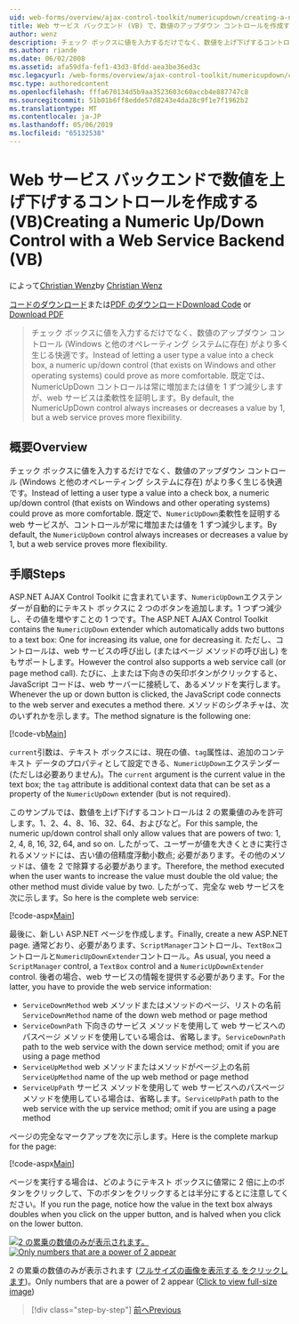 ```yaml
---
uid: web-forms/overview/ajax-control-toolkit/numericupdown/creating-a-numeric-up-down-control-with-a-web-service-backend-vb
title: Web サービス バックエンド (VB) で、数値のアップダウン コントロールを作成する |Microsoft Docs
author: wenz
description: チェック ボックスに値を入力するだけでなく、数値を上げ下げするコントロール (Windows と他のオペレーティング システムに存在) はより多くの c を生じる可能性があります.
ms.author: riande
ms.date: 06/02/2008
ms.assetid: afa59dfa-fef1-43d3-8fdd-aea3be36ed3c
msc.legacyurl: /web-forms/overview/ajax-control-toolkit/numericupdown/creating-a-numeric-up-down-control-with-a-web-service-backend-vb
msc.type: authoredcontent
ms.openlocfilehash: fffa670134d5b9aa3523603c60accb4e887747c8
ms.sourcegitcommit: 51b01b6ff8edde57d8243e4da28c9f1e7f1962b2
ms.translationtype: MT
ms.contentlocale: ja-JP
ms.lasthandoff: 05/06/2019
ms.locfileid: "65132538"
---
```

# <a name="creating-a-numeric-updown-control-with-a-web-service-backend-vb"></a><span data-ttu-id="8eeb6-103">Web サービス バックエンドで数値を上げ下げするコントロールを作成する (VB)</span><span class="sxs-lookup"><span data-stu-id="8eeb6-103">Creating a Numeric Up/Down Control with a Web Service Backend (VB)</span></span>

<span data-ttu-id="8eeb6-104">によって[Christian Wenz](https://github.com/wenz)</span><span class="sxs-lookup"><span data-stu-id="8eeb6-104">by [Christian Wenz](https://github.com/wenz)</span></span>

<span data-ttu-id="8eeb6-105">[コードのダウンロード](http://download.microsoft.com/download/9/3/f/93f8daea-bebd-4821-833b-95205389c7d0/numericupdown1.vb.zip)または[PDF のダウンロード](http://download.microsoft.com/download/2/d/c/2dc10e34-6983-41d4-9c08-f78f5387d32b/numericupdown1VB.pdf)</span><span class="sxs-lookup"><span data-stu-id="8eeb6-105">[Download Code](http://download.microsoft.com/download/9/3/f/93f8daea-bebd-4821-833b-95205389c7d0/numericupdown1.vb.zip) or [Download PDF](http://download.microsoft.com/download/2/d/c/2dc10e34-6983-41d4-9c08-f78f5387d32b/numericupdown1VB.pdf)</span></span>

> <span data-ttu-id="8eeb6-106">チェック ボックスに値を入力するだけでなく、数値のアップダウン コントロール (Windows と他のオペレーティング システムに存在) がより多く生じる快適です。</span><span class="sxs-lookup"><span data-stu-id="8eeb6-106">Instead of letting a user type a value into a check box, a numeric up/down control (that exists on Windows and other operating systems) could prove as more comfortable.</span></span> <span data-ttu-id="8eeb6-107">既定では、NumericUpDown コントロールは常に増加または値を 1 ずつ減少しますが、web サービスは柔軟性を証明します。</span><span class="sxs-lookup"><span data-stu-id="8eeb6-107">By default, the NumericUpDown control always increases or decreases a value by 1, but a web service proves more flexibility.</span></span>

## <a name="overview"></a><span data-ttu-id="8eeb6-108">概要</span><span class="sxs-lookup"><span data-stu-id="8eeb6-108">Overview</span></span>

<span data-ttu-id="8eeb6-109">チェック ボックスに値を入力するだけでなく、数値のアップダウン コントロール (Windows と他のオペレーティング システムに存在) がより多く生じる快適です。</span><span class="sxs-lookup"><span data-stu-id="8eeb6-109">Instead of letting a user type a value into a check box, a numeric up/down control (that exists on Windows and other operating systems) could prove as more comfortable.</span></span> <span data-ttu-id="8eeb6-110">既定で、`NumericUpDown`柔軟性を証明する web サービスが、コントロールが常に増加または値を 1 ずつ減少します。</span><span class="sxs-lookup"><span data-stu-id="8eeb6-110">By default, the `NumericUpDown` control always increases or decreases a value by 1, but a web service proves more flexibility.</span></span>

## <a name="steps"></a><span data-ttu-id="8eeb6-111">手順</span><span class="sxs-lookup"><span data-stu-id="8eeb6-111">Steps</span></span>

<span data-ttu-id="8eeb6-112">ASP.NET AJAX Control Toolkit に含まれています、`NumericUpDown`エクステンダーが自動的にテキスト ボックスに 2 つのボタンを追加します。1 つずつ減少し、その値を増やすことの 1 つです。</span><span class="sxs-lookup"><span data-stu-id="8eeb6-112">The ASP.NET AJAX Control Toolkit contains the `NumericUpDown` extender which automatically adds two buttons to a text box: One for increasing its value, one for decreasing it.</span></span> <span data-ttu-id="8eeb6-113">ただし、コントロールは、web サービスの呼び出し (またはページ メソッドの呼び出し) をもサポートします。</span><span class="sxs-lookup"><span data-stu-id="8eeb6-113">However the control also supports a web service call (or page method call).</span></span> <span data-ttu-id="8eeb6-114">たびに、上または下向きの矢印ボタンがクリックすると、JavaScript コードは、web サーバーに接続して、あるメソッドを実行します。</span><span class="sxs-lookup"><span data-stu-id="8eeb6-114">Whenever the up or down button is clicked, the JavaScript code connects to the web server and executes a method there.</span></span> <span data-ttu-id="8eeb6-115">メソッドのシグネチャは、次のいずれかを示します。</span><span class="sxs-lookup"><span data-stu-id="8eeb6-115">The method signature is the following one:</span></span>

[!code-vb[Main](creating-a-numeric-up-down-control-with-a-web-service-backend-vb/samples/sample1.vb)]

<span data-ttu-id="8eeb6-116">`current`引数は、テキスト ボックスには、現在の値、`tag`属性は、追加のコンテキスト データのプロパティとして設定できる、`NumericUpDown`エクステンダー (ただしは必要ありません)。</span><span class="sxs-lookup"><span data-stu-id="8eeb6-116">The `current` argument is the current value in the text box; the `tag` attribute is additional context data that can be set as a property of the `NumericUpDown` extender (but is not required).</span></span>

<span data-ttu-id="8eeb6-117">このサンプルでは、数値を上げ下げするコントロールは 2 の累乗値のみを許可します。1、2、4、8、16、32、64、およびなど。</span><span class="sxs-lookup"><span data-stu-id="8eeb6-117">For this sample, the numeric up/down control shall only allow values that are powers of two: 1, 2, 4, 8, 16, 32, 64, and so on.</span></span> <span data-ttu-id="8eeb6-118">したがって、ユーザーが値を大きくときに実行されるメソッドには、古い値の倍精度浮動小数点; 必要があります。その他のメソッドは、値を 2 で除算する必要があります。</span><span class="sxs-lookup"><span data-stu-id="8eeb6-118">Therefore, the method executed when the user wants to increase the value must double the old value; the other method must divide value by two.</span></span> <span data-ttu-id="8eeb6-119">したがって、完全な web サービスを次に示します。</span><span class="sxs-lookup"><span data-stu-id="8eeb6-119">So here is the complete web service:</span></span>

[!code-aspx[Main](creating-a-numeric-up-down-control-with-a-web-service-backend-vb/samples/sample2.aspx)]

<span data-ttu-id="8eeb6-120">最後に、新しい ASP.NET ページを作成します。</span><span class="sxs-lookup"><span data-stu-id="8eeb6-120">Finally, create a new ASP.NET page.</span></span> <span data-ttu-id="8eeb6-121">通常どおり、必要があります、`ScriptManager`コントロール、`TextBox`コントロールと`NumericUpDownExtender`コントロール。</span><span class="sxs-lookup"><span data-stu-id="8eeb6-121">As usual, you need a `ScriptManager` control, a `TextBox` control and a `NumericUpDownExtender` control.</span></span> <span data-ttu-id="8eeb6-122">後者の場合、web サービスの情報を提供する必要があります。</span><span class="sxs-lookup"><span data-stu-id="8eeb6-122">For the latter, you have to provide the web service information:</span></span>

- <span data-ttu-id="8eeb6-123">`ServiceDownMethod` web メソッドまたはメソッドのページ、リストの名前</span><span class="sxs-lookup"><span data-stu-id="8eeb6-123">`ServiceDownMethod` name of the down web method or page method</span></span>
- <span data-ttu-id="8eeb6-124">`ServiceDownPath` 下向きのサービス メソッドを使用して web サービスへのパスページ メソッドを使用している場合は、省略します。</span><span class="sxs-lookup"><span data-stu-id="8eeb6-124">`ServiceDownPath` path to the web service with the down service method; omit if you are using a page method</span></span>
- <span data-ttu-id="8eeb6-125">`ServiceUpMethod` web メソッドまたはメソッドがページ上の名前</span><span class="sxs-lookup"><span data-stu-id="8eeb6-125">`ServiceUpMethod` name of the up web method or page method</span></span>
- <span data-ttu-id="8eeb6-126">`ServiceUpPath` サービス メソッドを使用して web サービスへのパスページ メソッドを使用している場合は、省略します。</span><span class="sxs-lookup"><span data-stu-id="8eeb6-126">`ServiceUpPath` path to the web service with the up service method; omit if you are using a page method</span></span>

<span data-ttu-id="8eeb6-127">ページの完全なマークアップを次に示します。</span><span class="sxs-lookup"><span data-stu-id="8eeb6-127">Here is the complete markup for the page:</span></span>

[!code-aspx[Main](creating-a-numeric-up-down-control-with-a-web-service-backend-vb/samples/sample3.aspx)]

<span data-ttu-id="8eeb6-128">ページを実行する場合は、どのようにテキスト ボックスに値常に 2 倍に上のボタンをクリックして、下のボタンをクリックするとは半分にするとに注意してください。</span><span class="sxs-lookup"><span data-stu-id="8eeb6-128">If you run the page, notice how the value in the text box always doubles when you click on the upper button, and is halved when you click on the lower button.</span></span>

<span data-ttu-id="8eeb6-129">[![2 の累乗の数値のみが表示されます。](creating-a-numeric-up-down-control-with-a-web-service-backend-vb/_static/image2.png)](creating-a-numeric-up-down-control-with-a-web-service-backend-vb/_static/image1.png)</span><span class="sxs-lookup"><span data-stu-id="8eeb6-129">[![Only numbers that are a power of 2 appear](creating-a-numeric-up-down-control-with-a-web-service-backend-vb/_static/image2.png)](creating-a-numeric-up-down-control-with-a-web-service-backend-vb/_static/image1.png)</span></span>

<span data-ttu-id="8eeb6-130">2 の累乗の数値のみが表示されます ([フルサイズの画像を表示する をクリックします](creating-a-numeric-up-down-control-with-a-web-service-backend-vb/_static/image3.png))。</span><span class="sxs-lookup"><span data-stu-id="8eeb6-130">Only numbers that are a power of 2 appear ([Click to view full-size image](creating-a-numeric-up-down-control-with-a-web-service-backend-vb/_static/image3.png))</span></span>

> [!div class="step-by-step"]
> [<span data-ttu-id="8eeb6-131">前へ</span><span class="sxs-lookup"><span data-stu-id="8eeb6-131">Previous</span></span>](creating-a-numeric-up-down-control-with-a-web-service-backend-cs.md)
